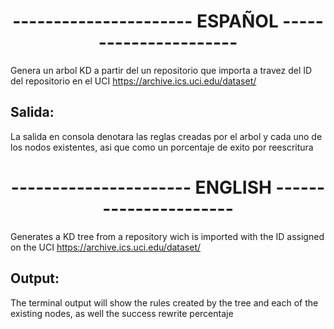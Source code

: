 <h1 align = "center">---------------------- ESPAÑOL ----------------------</h1>

Genera un arbol KD a partir del un repositorio que importa a travez del ID del repositorio en el UCI https://archive.ics.uci.edu/dataset/

<h2>Salida:</h2>
  La salida en consola denotara las reglas creadas por el arbol y cada uno de los nodos existentes, asi que como un porcentaje de exito por reescritura

<h1 align = "center">---------------------- ENGLISH ----------------------</h1>

Generates a KD tree from a repository wich is imported with the ID assigned on the UCI https://archive.ics.uci.edu/dataset/

<h2>Output:</h2>
  The terminal output will show the rules created by the tree and each of the existing nodes, as well the success rewrite percentaje


